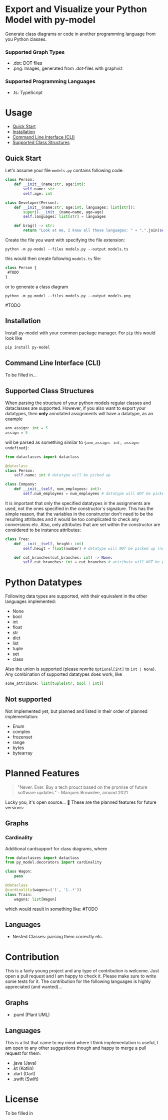 # Export and Visualize your Python Model with py-model

Generate class diagrams or code in another programming language from you Python classes. 

### Supported Graph Types
- .dot: DOT files
- .png: Images, generated from .dot-files with graphviz

### Supported Programming Languages
- .ts: TypeScript

# Usage
- [Quick Start](#quick-start)
- [Installation](#installation)
- [Command Line Interface (CLI)](#command-line-interface-cli)
- [Supported Class Structures](#supported-class-structures)

## Quick Start
Let's assume your file `models.py` contains following code: 
```python
class Person:
    def __init__(name:str, age:int):
        self.name: str
        self.age: int

class Developer(Person):
    def __init__(name:str, age:int, languages: list[str]):
        super().__init__(name=name, age=age)
        self.languages: list[str] = languages

    def brag() -> str:
        return "Look at me, I know all these languages: " + ",".join(self.languages) + "."
```
Create the file you want with specifying the file extension:
```shell
python -m py-model --files models.py --output models.ts
```
this would then create following `models.ts` file:
```typescript
class Person {
 #TODO
}
```
or to generate a class diagram
```shell
python -m py-model --files models.py --output models.png
```
#TODO

## Installation
Install py-model with your common package manager. For `pip` this would look like
```shell
pip install py-model
```

## Command Line Interface (CLI)
To be filled in...

## Supported Class Structures
When parsing the structure of your python models regular classes and dataclasses are supported. However, if you also want to export your datatypes, then **only** annotated assignments will have a datatype, as an example
```python
ann_assign: int = 5
assign = 5 
```
will be parsed as something similar to `{ann_assign: int, assign: undefined}`:
```python
from dataclasses import dataclass

@dataclass
class Person:
    self.name: int # datatype will be picked up

class Company:
    def __init__(self, num_employees: int):
        self.num_employees = num_employees # datatype will NOT be picked up (not annotated)
```
It is important that only the specified datatypes in the assignments are used, not the ones specified in the constructor`s signature. This has the simple reason, that the variables in the constructor don't need to be the resulting attributes and it would be too complicated to check any conversions etc. Also, only attributes that are set within the constructor are considered to be instance attributes:
```python 
class Tree:
    def __init__(self, height: int)
        self.heigt = float(number) # datatype will NOT be picked up (not annotated)

    def cut_branches(cut_branches: int) -> None:
        self.cut_branches: int = cut_branches # attribute will NOT be picked up (not in constructor)
```

# Python Datatypes
Following data types are supported, with their equivalent in the other languages implemented:
- None
- bool
- int
- float
- str
- dict
- list
- tuple
- set 
- class

Also the union is supported (please rewrite `Optional[int]` to `int | None`). Any combination of supported datatypes does work, like
```python
some_attribute: list[tuple[str, bool | int]]
```

## Not supported
Not implemented yet, but planned and listed in their order of planned implementation:
- Enum
- complex
- frozenset
- range
- bytes
- bytearray


# Planned Features
> "Never. Ever. Buy a tech prouct based on the promise of future software updates." - Marques Brownlee, around 2021

Lucky you, it's open source... 👀 These are the planned features for future versions:
## Graphs
### Cardinality
Additional cardsupport for class diagrams, where 
```python
from dataclasses import dataclass
from py_model.decorators import cardinality

class Wagon:
    pass

@dataclass
@cardinality(wagons=('1', '1..*'))
class Train:
    wagons: list[Wagon]
```
which would result in something like:
#TODO 

## Languages
- Nested Classes: parsing them correctly etc.

# Contribution
This is a fairly young project and any type of contribution is welcome. Just open a pull request and I am happy to check it. Please make sure to write some tests for it. The contribution for the following languages is highly appreciated (and wanted)...

## Graphs
- .puml (Plant UML)

## Languages
This is a list that came to my mind where I think implementation is useful, I am open to any other suggestions though and happy to merge a pull request for them. 
- .java (Java)
- .kt (Kotlin)
- .dart (Dart)
- .swift (Swift)

# License
To be filled in

